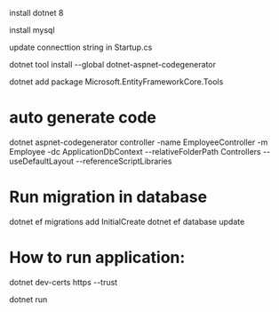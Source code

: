 install dotnet 8

install mysql

update connecttion string in Startup.cs

dotnet tool install --global dotnet-aspnet-codegenerator

dotnet add package Microsoft.EntityFrameworkCore.Tools

# auto generate code
dotnet aspnet-codegenerator controller -name EmployeeController -m Employee -dc ApplicationDbContext --relativeFolderPath Controllers --useDefaultLayout --referenceScriptLibraries

# Run migration in database

dotnet ef migrations add InitialCreate
dotnet ef database update

# How to run application: 

dotnet dev-certs https --trust

dotnet run

